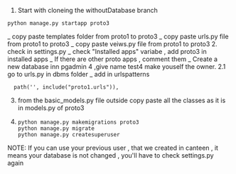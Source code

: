 1. Start with cloneing the withoutDatabase branch
```
python manage.py startapp proto3
```
  _ copy paste templates folder from proto1 to proto3
  _ copy paste urls.py file from proto1 to proto3
  _ copy paste veiws.py file from proto1 to proto3
2. check in settings.py
   _ check "Installed apps" variabe , add proto3 in installed apps
   _ If there are other proto apps , comment them
   _ Create a new database inn pgadmin 4 ,give name test4 make youself the owner.
2.1 go to urls.py in dbms folder
  _ add in urlspatterns 
  ```
    path('', include("proto1.urls")),
  ```

3. from the basic_models.py file outside copy paste all the classes as it is in models.py of proto3
4. ```
   python manage.py makemigrations proto3
   python manage.py migrate
   python manage.py createsuperuser
   ```

NOTE: If you can use your previous user , that we created in canteen , it means your database is not changed , you'll have to check settings.py again
